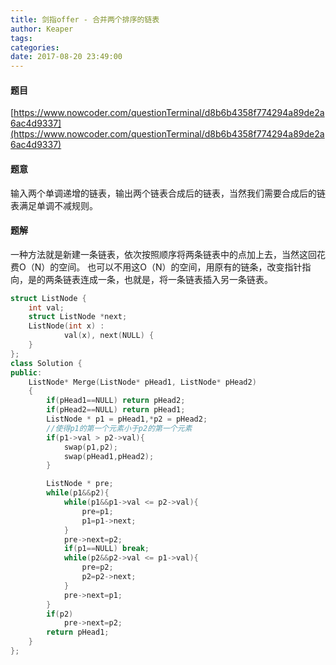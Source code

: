 ```yaml
---
title: 剑指offer - 合并两个排序的链表
author: Keaper
tags: 
categories:
date: 2017-08-20 23:49:00
---
```

#### 题目
[https://www.nowcoder.com/questionTerminal/d8b6b4358f774294a89de2a6ac4d9337](https://www.nowcoder.com/questionTerminal/d8b6b4358f774294a89de2a6ac4d9337)
#### 题意
输入两个单调递增的链表，输出两个链表合成后的链表，当然我们需要合成后的链表满足单调不减规则。
#### 题解
一种方法就是新建一条链表，依次按照顺序将两条链表中的点加上去，当然这回花费O（N）的空间。
也可以不用这O（N）的空间，用原有的链条，改变指针指向，是的两条链表连成一条，也就是，将一条链表插入另一条链表。
```cpp
struct ListNode {
	int val;
	struct ListNode *next;
	ListNode(int x) :
			val(x), next(NULL) {
	}
};
class Solution {
public:
    ListNode* Merge(ListNode* pHead1, ListNode* pHead2)
    {
        if(pHead1==NULL) return pHead2;
        if(pHead2==NULL) return pHead1;
        ListNode * p1 = pHead1,*p2 = pHead2;
        //使得p1的第一个元素小于p2的第一个元素
        if(p1->val > p2->val){
            swap(p1,p2);
            swap(pHead1,pHead2);
        }

        ListNode * pre;
        while(p1&&p2){
            while(p1&&p1->val <= p2->val){
                pre=p1;
                p1=p1->next;
            }
            pre->next=p2;
            if(p1==NULL) break;
            while(p2&&p2->val <= p1->val){
                pre=p2;
                p2=p2->next;
            }
            pre->next=p1;
        }
        if(p2)
            pre->next=p2;
        return pHead1;
    }
};
```